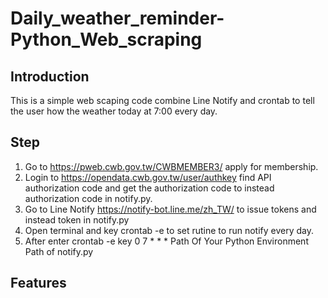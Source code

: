 # Daily_weather_reminder-Python_Web_scraping

## Introduction
This is a simple web scaping code combine Line Notify and crontab to tell the user how the weather today at 7:00 every day.

## Step
1. Go to https://pweb.cwb.gov.tw/CWBMEMBER3/ apply for membership.
2. Login to https://opendata.cwb.gov.tw/user/authkey find API authorization code and get the authorization code to instead authorization code in notify.py.
3. Go to Line Notify https://notify-bot.line.me/zh_TW/ to issue tokens and instead token in notify.py
4. Open terminal and key crontab -e to set rutine to run notify every day.
5. After enter crontab -e key    0 7 * * * Path Of Your Python Environment  Path of notify.py

## Features
